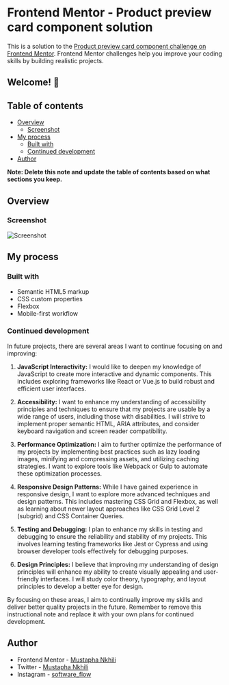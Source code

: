 # Frontend Mentor - Product preview card component solution

This is a solution to the [Product preview card component challenge on Frontend Mentor](https://www.frontendmentor.io/challenges/product-preview-card-component-GO7UmttRfa). Frontend Mentor challenges help you improve your coding skills by building realistic projects. 

## Welcome! 👋 

## Table of contents

- [Overview](#overview)
  - [Screenshot](#screenshot)
- [My process](#my-process)
  - [Built with](#built-with)
  - [Continued development](#continued-development)
- [Author](#author)

**Note: Delete this note and update the table of contents based on what sections you keep.**

## Overview

### Screenshot

![Screenshot](https://github.com/Mustapha-Nkhili/product-preview-card-component/assets/127800851/d80f8ae7-fe17-44fb-99b2-02d0a0222ff7)

## My process

### Built with

- Semantic HTML5 markup
- CSS custom properties
- Flexbox
- Mobile-first workflow

### Continued development

In future projects, there are several areas I want to continue focusing on and improving:

1. **JavaScript Interactivity:** I would like to deepen my knowledge of JavaScript to create more interactive and dynamic components. This includes exploring frameworks like React or Vue.js to build robust and efficient user interfaces.

1. **Accessibility:** I want to enhance my understanding of accessibility principles and techniques to ensure that my projects are usable by a wide range of users, including those with disabilities. I will strive to implement proper semantic HTML, ARIA attributes, and consider keyboard navigation and screen reader compatibility.

1. **Performance Optimization:** I aim to further optimize the performance of my projects by implementing best practices such as lazy loading images, minifying and compressing assets, and utilizing caching strategies. I want to explore tools like Webpack or Gulp to automate these optimization processes.

1. **Responsive Design Patterns:** While I have gained experience in responsive design, I want to explore more advanced techniques and design patterns. This includes mastering CSS Grid and Flexbox, as well as learning about newer layout approaches like CSS Grid Level 2 (subgrid) and CSS Container Queries.

1. **Testing and Debugging:** I plan to enhance my skills in testing and debugging to ensure the reliability and stability of my projects. This involves learning testing frameworks like Jest or Cypress and using browser developer tools effectively for debugging purposes.

1. **Design Principles:** I believe that improving my understanding of design principles will enhance my ability to create visually appealing and user-friendly interfaces. I will study color theory, typography, and layout principles to develop a better eye for design.

By focusing on these areas, I aim to continually improve my skills and deliver better quality projects in the future. Remember to remove this instructional note and replace it with your own plans for continued development.

## Author

- Frontend Mentor - [Mustapha Nkhili](https://www.frontendmentor.io/profile/Mustapha-Nkhili)
- Twitter - [Mustapha Nkhili](https://www.twitter.com/Mustapha_nkhili)
- Instagram - [software_flow](https://www.instagram.com/software_flow/)


